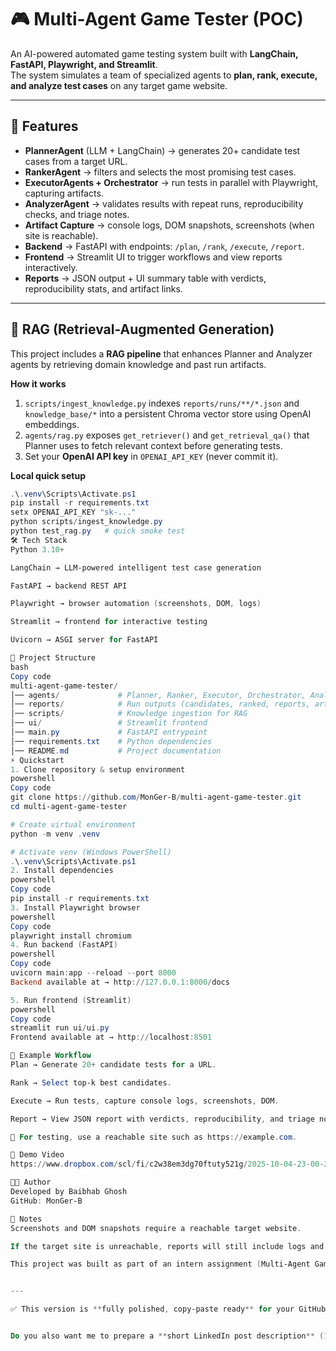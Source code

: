 # 🎮 Multi-Agent Game Tester (POC)

An AI-powered automated game testing system built with **LangChain, FastAPI, Playwright, and Streamlit**.  
The system simulates a team of specialized agents to **plan, rank, execute, and analyze test cases** on any target game website.

---

## 🚀 Features

- **PlannerAgent** (LLM + LangChain) → generates 20+ candidate test cases from a target URL.  
- **RankerAgent** → filters and selects the most promising test cases.  
- **ExecutorAgents + Orchestrator** → run tests in parallel with Playwright, capturing artifacts.  
- **AnalyzerAgent** → validates results with repeat runs, reproducibility checks, and triage notes.  
- **Artifact Capture** → console logs, DOM snapshots, screenshots (when site is reachable).  
- **Backend** → FastAPI with endpoints: `/plan`, `/rank`, `/execute`, `/report`.  
- **Frontend** → Streamlit UI to trigger workflows and view reports interactively.  
- **Reports** → JSON output + UI summary table with verdicts, reproducibility stats, and artifact links.  

---

## 🔎 RAG (Retrieval-Augmented Generation)

This project includes a **RAG pipeline** that enhances Planner and Analyzer agents by retrieving domain knowledge and past run artifacts.

**How it works**
1. `scripts/ingest_knowledge.py` indexes `reports/runs/**/*.json` and `knowledge_base/*` into a persistent Chroma vector store using OpenAI embeddings.  
2. `agents/rag.py` exposes `get_retriever()` and `get_retrieval_qa()` that Planner uses to fetch relevant context before generating tests.  
3. Set your **OpenAI API key** in `OPENAI_API_KEY` (never commit it).  

**Local quick setup**
```powershell
.\.venv\Scripts\Activate.ps1
pip install -r requirements.txt
setx OPENAI_API_KEY "sk-..."
python scripts/ingest_knowledge.py
python test_rag.py   # quick smoke test
🛠️ Tech Stack
Python 3.10+

LangChain → LLM-powered intelligent test case generation

FastAPI → backend REST API

Playwright → browser automation (screenshots, DOM, logs)

Streamlit → frontend for interactive testing

Uvicorn → ASGI server for FastAPI

📂 Project Structure
bash
Copy code
multi-agent-game-tester/
│── agents/             # Planner, Ranker, Executor, Orchestrator, Analyzer, RAG
│── reports/            # Run outputs (candidates, ranked, reports, artifacts)
│── scripts/            # Knowledge ingestion for RAG
│── ui/                 # Streamlit frontend
│── main.py             # FastAPI entrypoint
│── requirements.txt    # Python dependencies
│── README.md           # Project documentation
⚡ Quickstart
1. Clone repository & setup environment
powershell
Copy code
git clone https://github.com/MonGer-B/multi-agent-game-tester.git
cd multi-agent-game-tester

# Create virtual environment
python -m venv .venv

# Activate venv (Windows PowerShell)
.\.venv\Scripts\Activate.ps1
2. Install dependencies
powershell
Copy code
pip install -r requirements.txt
3. Install Playwright browser
powershell
Copy code
playwright install chromium
4. Run backend (FastAPI)
powershell
Copy code
uvicorn main:app --reload --port 8000
Backend available at → http://127.0.0.1:8000/docs

5. Run frontend (Streamlit)
powershell
Copy code
streamlit run ui/ui.py
Frontend available at → http://localhost:8501

🧪 Example Workflow
Plan → Generate 20+ candidate tests for a URL.

Rank → Select top-k best candidates.

Execute → Run tests, capture console logs, screenshots, DOM.

Report → View JSON report with verdicts, reproducibility, and triage notes.

🔹 For testing, use a reachable site such as https://example.com.

🎥 Demo Video
https://www.dropbox.com/scl/fi/c2w38em3dg70ftuty521g/2025-10-04-23-00-20.mp4?rlkey=wlljwyvcdw5jbv2vybx9iwz09&e=1&st=th7b2f05&dl=0

👨‍💻 Author
Developed by Baibhab Ghosh
GitHub: MonGer-B

📌 Notes
Screenshots and DOM snapshots require a reachable target website.

If the target site is unreachable, reports will still include logs and artifacts but without screenshots.

This project was built as part of an intern assignment (Multi-Agent Game Tester POC, 5 days).


---

✅ This version is **fully polished, copy-paste ready** for your GitHub.  


Do you also want me to prepare a **short LinkedIn post description** (1–2 paragraphs) so you c
